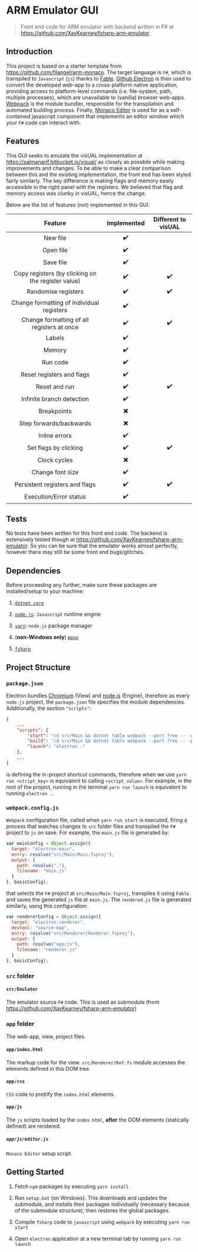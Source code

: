 # ARM Emulator GUI

> Front end code for ARM emulator with backend written in F# at https://github.com/XavKearney/fsharp-arm-emulator

## Introduction
This project is based on a starter template from https://github.com/filangel/arm-monaco.
The target language is `F#`, which is transpiled to `Javascript` (`js`) thanks to [Fable](https://fable.io).
[Github Electron](https://electronjs.org/) is then used to convert the developed web-app to a cross-platform native application,
providing access to platform-level commands (i.e. file-system, path, multiple processes), which are unavailable to
(vanilla) browser web-apps.
[Webpack](https://webpack.js.org/) is the module bundler, responsible for the transpilation and automated building process.
Finally, [Monaco Editor](https://microsoft.github.io/monaco-editor/) is used for as a self-contained javascript component that implements an editor window which your `F#` code can interact with.

## Features

This GUI seeks to emulate the visUAL implementation at https://salmanarif.bitbucket.io/visual/ as closely as possbile while making improvements and changes.  To be able to make a clear comparison between this and the existing implementation, the front end has been styled fairly similarly.  The key difference is making flags and memory easily accessible in the right panel with the registers.  We believed that flag and memory access was clunky in visUAL, hence the change.  

Below are the list of features (not) implemented in this GUI.

| Feature | Implemented | Different to visUAL |
| :---:|:---:|:---:|
| New file | ✔️ |
| Open file | ✔️ |
| Save file | ✔️ |
| Copy registers (by clicking on the register value) | ✔️ | ✔️ |
| Randomise registers | ✔️ | ✔️ |
| Change formatting of individual registers | ✔️ |
| Change formatting of all registers at once | ✔️ | ✔️
| Labels | ✔️ |
| Memory | ✔️ |
| Run code | ✔️ |
| Reset registers and flags | ✔️ |
| Reset and run | ✔️ | ✔️ |
| Infinite branch detection | ✔️ |
| Breakpoints | ✖️ |
| Step forwards/backwards | ✖️ |
| Inline errors | ✔️ | 
| Set flags by clicking | ✔️ | ✔️
| Clock cycles | ✖️ |
| Change font size | ✔️ |
| Persistent registers and flags | ✔️ | ✔️
| Execution/Error status | ✔️ | 


## Tests

No tests have been written for this front end code.  The backend is extensively tested though at https://github.com/XavKearney/fsharp-arm-emulator.  So you can be sure that the emulator works almost perfectly, however there may still be some front end bugs/glitches.


## Dependencies

Before proceeding any further, make sure these packages are installed/setup to your machine:

1. [`dotnet core`](https://www.microsoft.com/net/learn/get-started/)

2. [`node.js`](https://nodejs.org/en/download/): `Javascript` runtime engine

3. [`yarn`](https://yarnpkg.com/en/docs/install): `node.js` package manager

4. (**non-Windows only**) [`mono`](http://www.mono-project.com/docs/getting-started/install/)

5. [`fsharp`](http://fsharp.org/use/)

## Project Structure

### `package.json`

Electron bundles [Chromium](https://www.chromium.org/) (View) and [node.js](https://nodejs.org/en/) (Engine),
therefore as every `node.js` project, the `package.json` file specifies the module dependencies.
Additionally, the section `"scripts"`:

```json
{
    ...
    "scripts": {
        "start": "cd src/Main && dotnet fable webpack --port free -- -w --config webpack.config.js",
        "build": "cd src/Main && dotnet fable webpack --port free -- -p --config webpack.config.js",
        "launch": "electron ."
    },
    ...
}
```

is defining the in-project shortcut commands, therefore when we use `yarn run <stript_key>` is equivalent
to calling `<script_value>`. For example, in the root of the project, running in the terminal
`yarn run launch` is equivalent to running `electron .`.

### `webpack.config.js`

`Webpack` configuration file, called when `yarn run start` is executed, firing a process that watches changes
to `src` folder files and transpiled the `F#` project to `js` on save.
For example, the `main.js` file is generated by:

```js
var mainConfig = Object.assign({
  target: "electron-main",
  entry: resolve("src/Main/Main.fsproj"),
  output: {
    path: resolve("."),
    filename: "main.js"
  }
}, basicConfig);
```

that selects the `F#` project at `src/Main/Main.fsproj`, transpiles it using `Fable` and saves the
generated `js` file at `main.js`.
The `rendered.js` file is generated similarly, using this configuration:

```js
var rendererConfig = Object.assign({
  target: "electron-renderer",
  devtool: "source-map",
  entry: resolve("src/Renderer/Renderer.fsproj"),
  output: {
    path: resolve("app/js"),
    filename: "renderer.js"
  }
}, basicConfig);
```

### `src` folder

#### `src/Emulator`

The emulator source `F#` code. This is used as submodule (from https://github.com/XavKearney/fsharp-arm-emulator) 

### `app` folder

The web-app, view, project files.

#### `app/index.html`

The markup code for the view.
`src/Renderer/Ref.fs` module accesses the elements defined in this DOM tree.

#### `app/css`

`CSS` code to prettify the `index.html` elements.

#### `app/js`

The `js` scripts loaded by the `index.html`, **after** the DOM elements (statically defined) are rendered.

##### `app/js/editor.js`

`Monaco Editor` setup script.

## Getting Started

1. Fetch `npm` packages by executing `yarn install`

2. Run `setup.bat` (on Windows). This downloads and updates the submodule, and installs their packages individually (necessary because of the submodule structure), then restores the global packages.

3. Compile `fsharp` code to `javascript` using `webpack` by executing `yarn run start`

4. Open `electron` application at a new terminal tab by running `yarn run launch`